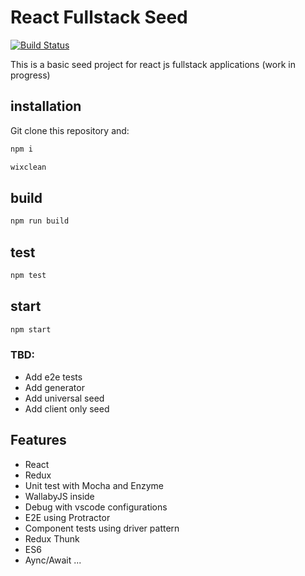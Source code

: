# React Fullstack Seed

[![Build Status](https://travis-ci.org/wix/react-fullstack-seed.svg?branch=master)](https://travis-ci.org/wix/react-fullstack-seed)

This is a basic seed project for react js fullstack applications (work in progress)

## installation

Git clone this repository and:

```bash
npm i

wixclean
```
## build

```bash
npm run build
```
## test

```bash
npm test
```

## start

```bash
npm start
```

### TBD:

* Add e2e tests
* Add generator
* Add universal seed
* Add client only seed

## Features

* React
* Redux
* Unit test with Mocha and Enzyme
* WallabyJS inside
* Debug with vscode configurations
* E2E using Protractor
* Component tests using driver pattern
* Redux Thunk
* ES6
* Aync/Await
...
